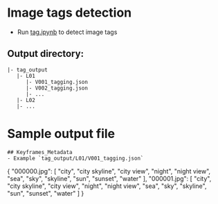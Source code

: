 # Image tags detection
- Run [tag.ipynb](./tag.ipynb) to detect image tags

## Output directory:
```
|- tag_output
   |- L01
      |- V001_tagging.json
      |- V002_tagging.json
      |- ...
   |- L02
   |- ...
```
# Sample output file
```
## Keyframes_Metadata
- Example `tag_output/L01/V001_tagging.json`
```
{
    "000000.jpg": [
        "city",
        "city skyline",
        "city view",
        "night",
        "night view",
        "sea",
        "sky",
        "skyline",
        "sun",
        "sunset",
        "water"
    ],
    "000001.jpg": [
        "city",
        "city skyline",
        "city view",
        "night",
        "night view",
        "sea",
        "sky",
        "skyline",
        "sun",
        "sunset",
        "water"
    ]
}
```